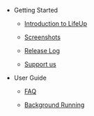 - Getting Started

  - [Introduction to LifeUp](Introduction.md)

  - [Screenshots](Screenshots.md)

  - [Release Log](ReleaseLog.md)

  - [Support us](Support_us.md)

- User Guide

  - [FAQ](guide/faq.md)

  - [Background Running](guide/background_running.md)